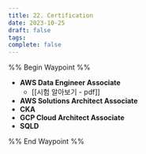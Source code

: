 ```yaml
---
title: 22. Certification
date: 2023-10-25
draft: false
tags: 
complete: false
---
```

%% Begin Waypoint %%
- **AWS Data Engineer Associate**
	- [[시험 알아보기 - pdf]]
- **AWS Solutions Architect Associate**
- **CKA**
- **GCP Cloud Architect Associate**
- **SQLD**

%% End Waypoint %%
